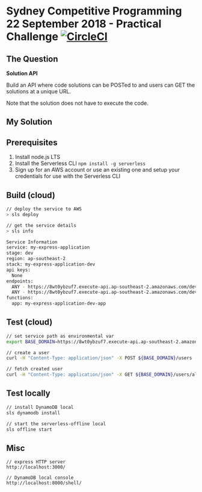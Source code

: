 # Sydney Competitive Programming 22 September 2018 - Practical Challenge [![CircleCI](https://circleci.com/gh/Sydney-Competitive-Programming/bruce.svg?style=svg)](https://circleci.com/gh/Sydney-Competitive-Programming/bruce)

## The Question

__Solution API__

Build an API where code solutions can be POSTed to and users can GET the solutions at a unique URL.

Note that the solution does not have to execute the code.

## My Solution

    

## Prerequisites

1. Install node.js LTS
2. Install the Serverless CLI ```npm install -g serverless```
3. Sign up for an AWS account or use an existing one and setup your credentials for use with the Serverless CLI

## Build (cloud)

```bash
// deploy the service to AWS
> sls deploy

// get the service details
> sls info

Service Information
service: my-express-application
stage: dev
region: ap-southeast-2
stack: my-express-application-dev
api keys:
  None
endpoints:
  ANY - https://8wt0ybzuf7.execute-api.ap-southeast-2.amazonaws.com/dev
  ANY - https://8wt0ybzuf7.execute-api.ap-southeast-2.amazonaws.com/dev/{proxy+}
functions:
  app: my-express-application-dev-app
```

## Test (cloud)

```bash
// set service path as environmental var
export BASE_DOMAIN=https://8wt0ybzuf7.execute-api.ap-southeast-2.amazonaws.com/dev

// create a user
curl -H "Content-Type: application/json" -X POST ${BASE_DOMAIN}/users -d '{"userId": "alexdebrie1", "name": "Alex DeBrie"}'

// fetch created user
curl -H "Content-Type: application/json" -X GET ${BASE_DOMAIN}/users/alexdebrie1
```

## Test locally

```bash
// install DynamoDB local
sls dynamodb install

// start the serverless-offline local
sls offline start
```

## Misc
```
// express HTTP server
http://localhost:3000/

// DynamoDB local console
http://localhost:8000/shell/


```
